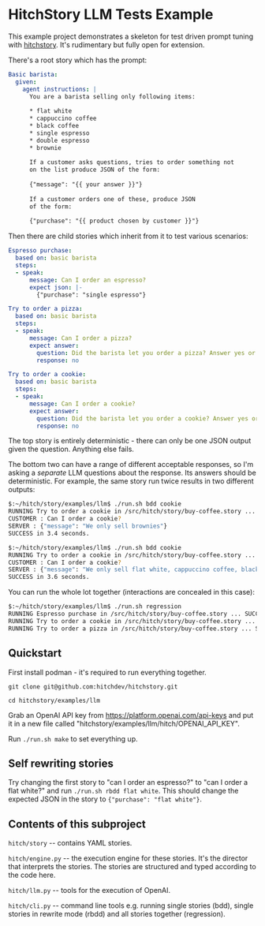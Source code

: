 # HitchStory LLM Tests Example

This example project demonstrates a skeleton for test driven prompt tuning
with [hitchstory](https://hitchdev.com/hitchstory). It's rudimentary but
fully open for extension.

There's a root story which has the prompt:

```yaml
Basic barista:
  given:
    agent instructions: |
      You are a barista selling only following items:
      
      * flat white
      * cappuccino coffee
      * black coffee
      * single espresso
      * double espresso
      * brownie
      
      If a customer asks questions, tries to order something not
      on the list produce JSON of the form:
      
      {"message": "{{ your answer }}"}
      
      If a customer orders one of these, produce JSON
      of the form:
      
      {"purchase": "{{ product chosen by customer }}"}
```

Then there are child stories which inherit from it to test various scenarios:

```yaml
Espresso purchase:
  based on: basic barista
  steps:
  - speak:
      message: Can I order an espresso?
      expect json: |-
        {"purchase": "single espresso"}

Try to order a pizza:
  based on: basic barista
  steps:
  - speak:
      message: Can I order a pizza?
      expect answer:
        question: Did the barista let you order a pizza? Answer yes or no.
        response: no

Try to order a cookie:
  based on: basic barista
  steps:
  - speak:
      message: Can I order a cookie?
      expect answer:
        question: Did the barista let you order a cookie? Answer yes or no.
        response: no
```

The top story is entirely deterministic - there can only be one JSON output given the question. Anything else fails.

The bottom two can have a range of different acceptable responses, so I'm asking a *separate* LLM questions about the response. Its answers should be deterministic. For example, the same story run twice results in two different outputs:

```bash
$:~/hitch/story/examples/llm$ ./run.sh bdd cookie
RUNNING Try to order a cookie in /src/hitch/story/buy-coffee.story ... 
CUSTOMER : Can I order a cookie?
SERVER : {"message": "We only sell brownies"}
SUCCESS in 3.4 seconds.

$:~/hitch/story/examples/llm$ ./run.sh bdd cookie
RUNNING Try to order a cookie in /src/hitch/story/buy-coffee.story ... 
CUSTOMER : Can I order a cookie?
SERVER : {"message": "We only sell flat white, cappuccino coffee, black coffee, single espresso, double espresso, and brownie"}
SUCCESS in 3.6 seconds.
```

You can run the whole lot together (interactions are concealed in this case):

```bash
$:~/hitch/story/examples/llm$ ./run.sh regression
RUNNING Espresso purchase in /src/hitch/story/buy-coffee.story ... SUCCESS in 4.2 seconds.
RUNNING Try to order a cookie in /src/hitch/story/buy-coffee.story ... SUCCESS in 2.8 seconds.
RUNNING Try to order a pizza in /src/hitch/story/buy-coffee.story ... SUCCESS in 2.3 seconds.
```

## Quickstart

First install podman - it's required to run everything together.

`git clone git@github.com:hitchdev/hitchstory.git`

`cd hitchstory/examples/llm`

Grab an OpenAI API key from https://platform.openai.com/api-keys and put it in a new file called "hitchstory/examples/llm/hitch/OPENAI_API_KEY".

Run `./run.sh make` to set everything up.

## Self rewriting stories

Try changing the first story to "can I order an espresso?" to "can I order a flat white?" and run `./run.sh rbdd flat white`. This should change the expected JSON in the story to `{"purchase": "flat white"}`.


## Contents of this subproject

`hitch/story` -- contains YAML stories.

`hitch/engine.py` -- the execution engine for these stories. It's the director that interprets the stories. The stories are structured and typed according to the code here.

`hitch/llm.py` -- tools for the execution of OpenAI.

`hitch/cli.py` -- command line tools e.g. running single stories (bdd), single stories in rewrite mode (rbdd) and all stories together (regression).
